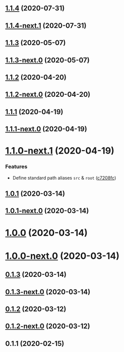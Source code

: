 ## [1.1.4](https://github.com/skypilot-dev/babel-config-node-typescript/compare/v1.1.4-next.1...v1.1.4) (2020-07-31)



## [1.1.4-next.1](https://github.com/skypilot-dev/babel-config-node-typescript/compare/v1.1.4-next.0...v1.1.4-next.1) (2020-07-31)



## [1.1.3](https://github.com/skypilot-dev/babel-config-node-typescript/compare/v1.1.3-next.0...v1.1.3) (2020-05-07)



## [1.1.3-next.0](https://github.com/skypilot-dev/babel-config-node-typescript/compare/v1.1.2...v1.1.3-next.0) (2020-05-07)



## [1.1.2](https://github.com/skypilot-dev/babel-config-node-typescript/compare/v1.1.2-next.0...v1.1.2) (2020-04-20)



## [1.1.2-next.0](https://github.com/skypilot-dev/babel-config-node-typescript/compare/v1.1.1...v1.1.2-next.0) (2020-04-20)



## [1.1.1](https://github.com/skypilot-dev/babel-config-node-typescript/compare/v1.1.1-next.0...v1.1.1) (2020-04-19)



## [1.1.1-next.0](https://github.com/skypilot-dev/babel-config-node-typescript/compare/v1.1.0-next.1...v1.1.1-next.0) (2020-04-19)



# [1.1.0-next.1](https://github.com/skypilot-dev/babel-config-node-typescript/compare/v1.1.0...v1.1.0-next.1) (2020-04-19)


### Features

* Define standard path aliases `src` & `root` ([c7208fc](https://github.com/skypilot-dev/babel-config-node-typescript/commit/c7208fc4c438aaead3ce12934124e5b52f02dc24))



## [1.0.1](https://github.com/skypilot-dev/babel-config-node-typescript/compare/v1.0.1-next.0...v1.0.1) (2020-03-14)



## [1.0.1-next.0](https://github.com/skypilot-dev/babel-config-node-typescript/compare/v1.0.0...v1.0.1-next.0) (2020-03-14)



# [1.0.0](https://github.com/skypilot-dev/babel-config-node-typescript/compare/v1.0.0-next.0...v1.0.0) (2020-03-14)



# [1.0.0-next.0](https://github.com/skypilot-dev/babel-config-node-typescript/compare/v0.1.3...v1.0.0-next.0) (2020-03-14)



## [0.1.3](https://github.com/skypilot-dev/babel-config-node-typescript/compare/v0.1.3-next.0...v0.1.3) (2020-03-14)



## [0.1.3-next.0](https://github.com/skypilot-dev/babel-config-node-typescript/compare/v0.1.2...v0.1.3-next.0) (2020-03-14)



## [0.1.2](https://github.com/skypilot-dev/babel-config-node-typescript/compare/v0.1.2-next.0...v0.1.2) (2020-03-12)



## [0.1.2-next.0](https://github.com/skypilot-dev/babel-config-node-typescript/compare/v0.1.1...v0.1.2-next.0) (2020-03-12)



## 0.1.1 (2020-02-15)



